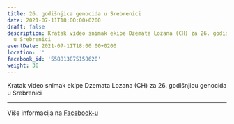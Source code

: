 ```yaml
---
title: 26. godišnjica genocida u Srebrenici
date: 2021-07-11T18:00:00+0200
draft: false
description: Kratak video snimak ekipe Dzemata Lozana (CH) za 26. godišnjicu genocida
  u Srebrenici
eventDate: 2021-07-11T18:00:00+0200
location: ''
facebook_id: '558813875158620'
weight: 30
---
```


Kratak video snimak ekipe Dzemata Lozana (CH) za 26. godišnjicu genocida u Srebrenici

---

Više informacija na [Facebook-u](https://facebook.com/events/558813875158620)